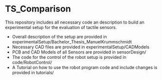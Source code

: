 # TS_Comparison
This repository includes all necessary code an description to build an experimental setup for the evaluation of tactile sensors.
- Overall description of the setup are provided in experimentalSetup/Bachelor_Thesis_ManuelKrummschmidt
- Necessary CAD files are provided in experimentalSetup/CADModels
- PCB and CAD Models of all Sensors are provided in sensorDesign/
- The code for the control of the robot setup is provided in code/RobotControl/
- A Tutorial on how to use the robot program code and include changes is provided in tutorials/
